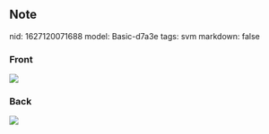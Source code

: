 ## Note
nid: 1627120071688
model: Basic-d7a3e
tags: svm
markdown: false

### Front
<img src="paste-d9e30c78d1ab5ddf4eb26997cb416915f38eb3d1.jpg">

### Back
<img src="paste-08f5abe7348fd0a513e923c8b36eedbb3b0034e0.jpg">
